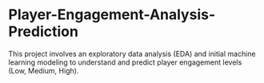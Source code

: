 # Player-Engagement-Analysis-Prediction
This project involves an exploratory data analysis (EDA) and initial machine learning modeling to understand and predict player engagement levels (Low, Medium, High).

